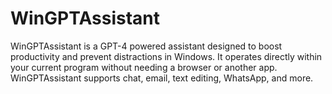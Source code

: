 # WinGPTAssistant
WinGPTAssistant is a GPT-4 powered assistant designed to boost productivity and prevent distractions in Windows. It operates directly within your current program without needing a browser or another app. WinGPTAssistant supports chat, email, text editing, WhatsApp, and more.
